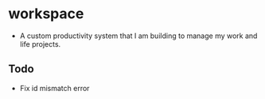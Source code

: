 # workspace

- A custom productivity system that I am building to manage my work and life projects.

## Todo
- Fix id mismatch error
